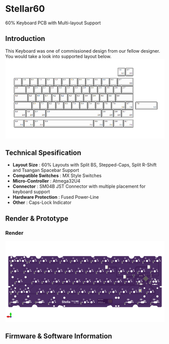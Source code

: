 # Stellar60
60% Keyboard PCB with Multi-layout Support

## Introduction

This Keyboard was one of commissioned design from our fellow designer. You would take a look into supported layout below.
![Layout option](./img/stellar60_kle.png)

## Technical Spesification

- **Layout Size** : 60% Layouts with Split BS, Stepped-Caps, Split R-Shift and Tsangan Spacebar Support
- **Compatible Switches** : MX Style Switches
- **Micro-Controller** : Atmega32U4
- **Connector** : SM04B JST Connector with multiple placement for keyboard support
- **Hardware Protection** : Fused Power-Line
- **Other** : Caps-Lock Indicator

## Render & Prototype
### Render
![Stellar60](./img/stellar60_render.png)

## Firmware & Software Information